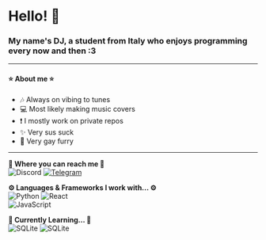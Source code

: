 # Hello! 👋 
### My name's DJ, a student from Italy who enjoys programming every now and then :3
---
#### ⭐ About me ⭐
- 🎶 Always on vibing to tunes
- 💻 Most likely making music covers 
- ❗️ I mostly work on private repos
- ✨ Very sus suck
- 🦊 Very gay furry
---

**💙 Where you can reach me 💙**\
<img alt="Discord" src="https://img.shields.io/badge/DJ__001-0656-7289da?style=for-the-badge&logo=discord&logoColor=white"/> <a href="https://t.me/dj00_1"><img alt="Telegram" src="https://img.shields.io/badge/@dj00_1-2CA5E0?style=for-the-badge&logo=telegram&logoColor=white"/></a>

**⚙ Languages & Frameworks I work with... ⚙**\
<img alt="Python" src="https://img.shields.io/badge/python%20-yellow.svg?&style=for-the-badge&logo=python&logoColor=white"/> <img alt="React" src="https://img.shields.io/badge/react-blue.svg?&style=for-the-badge&logo=react&logoColor=white"/>\
<img alt="JavaScript" src="https://img.shields.io/badge/javascript%20-%23323330.svg?&style=for-the-badge&logo=javascript&logoColor=%23F7DF1E"/>

**📖 Currently Learning... 📖**\
<img alt="SQLite" src="https://img.shields.io/badge/sqlite%20-003B57.svg?&style=for-the-badge&logo=sqlite&logoColor=white"/> <img alt="SQLite" src="https://img.shields.io/badge/markdown%20-000000.svg?&style=for-the-badge&logo=markdown&logoColor=white"/> 
